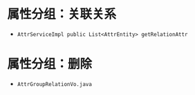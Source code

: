 # 属性分组：关联关系

- `AttrServiceImpl public List<AttrEntity> getRelationAttr`

# 属性分组：删除
- `AttrGroupRelationVo.java`